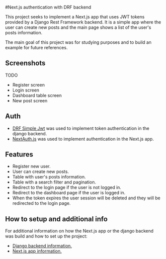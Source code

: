 #Next.js authentication with DRF backend

This project seeks to implement a Next.js app that uses JWT tokens provided by a Django Rest Framework backend.
It is a simple app where the user can create new posts and the main page shows a list of the user's posts information.

The main goal of this project was for studying purposes and to build an example for future references.

## Screenshots
TODO
- Register screen
- Login screen
- Dashboard table screen
- New post screen

## Auth
- [DRF Simple Jwt](https://github.com/jazzband/djangorestframework-simplejwt) was used to implement token authentication in the django backend.
- [NextAuth.js](https://github.com/nextauthjs/next-auth) was used to implement authentication in the Next.js app.

## Features
- Register new user.
- User can create new posts.
- Table with user's posts information.
- Table with a search filter and pagination.
- Redirect to the login page if the user is not logged in.
- Redirect to the dashboard page if the user is logged in.
- When the token expires the user session will be deleted and they will be redirected to the login page.

## How to setup and additional info
For additional information on how the Next.js app or the django backend was build and how to set up the project:
- [Django backend information.](/django_backend/)
- [Next.js app information.](/next_frontend/)